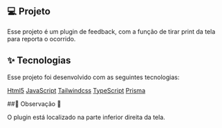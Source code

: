 ## 💻 Projeto
Esse projeto é um plugin de feedback, com a função de tirar print da tela para reporta o ocorrido.

## ✨ Tecnologias

Esse projeto foi desenvolvido com as seguintes tecnologias:

[Html5](https://developer.mozilla.org/pt-BR/docs/Web/HTML)
[JavaScript](https://developer.mozilla.org/pt-BR/docs/Web/JavaScript)
[Tailwindcss](https://tailwindcss.com/)
[TypeScript](https://www.typescriptlang.org/)
[Prisma](https://www.prisma.io/)

##🚧 Observação 🚧

O plugin está localizado na parte inferior direita da tela.
